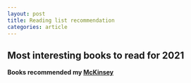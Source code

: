 ```yaml
---
layout: post
title: Reading list recommendation
categories: article
---
```


## Most interesting books to read for 2021


**Books recommended my [McKinsey](https://www.mckinsey.com/featured-insights/we-know-what-you-are-reading-this-summer?cid=other-eml-alt-mip-mck&hdpid=ddbd7301-ffc5-4bd7-a325-5260401a3949&hctky=10452478&hlkid=ca5e63e1b174463e89e0597eda8b4b30#)**
